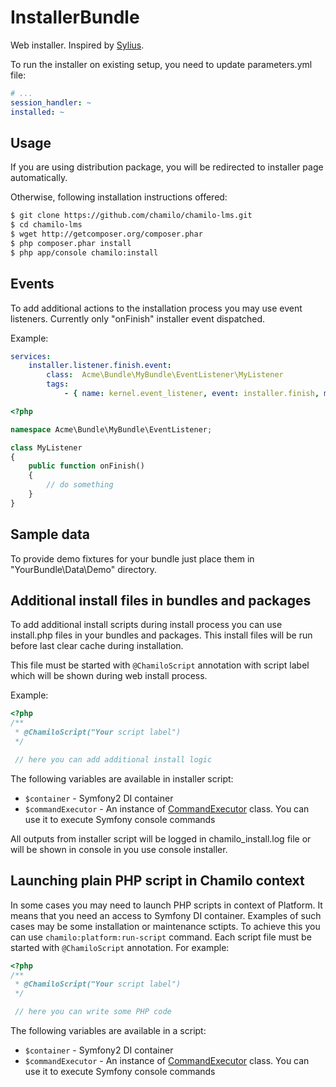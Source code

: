 InstallerBundle
==================

Web installer. Inspired by [Sylius](https://github.com/Sylius/SyliusInstallerBundle).

To run the installer on existing setup, you need to update parameters.yml file:
``` yaml
# ...
session_handler: ~
installed: ~
```

## Usage ##
If you are using distribution package, you will be redirected to installer page automatically.

Otherwise, following installation instructions offered:
``` bash
$ git clone https://github.com/chamilo/chamilo-lms.git
$ cd chamilo-lms
$ wget http://getcomposer.org/composer.phar
$ php composer.phar install
$ php app/console chamilo:install
```

## Events ##
To add additional actions to the installation process you may use event listeners.
Currently only "onFinish" installer event dispatched.

Example:

``` yaml
services:
    installer.listener.finish.event:
        class:  Acme\Bundle\MyBundle\EventListener\MyListener
        tags:
            - { name: kernel.event_listener, event: installer.finish, method: onFinish }
```

``` php
<?php

namespace Acme\Bundle\MyBundle\EventListener;

class MyListener
{
    public function onFinish()
    {
        // do something
    }
}

```

## Sample data ##
To provide demo fixtures for your bundle just place them in "YourBundle\Data\Demo" directory.

## Additional install files in bundles and packages ##

To add additional install scripts during install process you can use install.php files in your bundles and packages.
This install files will be run before last clear cache during installation.

This file must be started with `@ChamiloScript` annotation with script label which will be shown during web install process.

Example:
``` php
<?php
/**
 * @ChamiloScript("Your script label")
 */

 // here you can add additional install logic

```

The following variables are available in installer script:

 - `$container` - Symfony2 DI container
 - `$commandExecutor` - An instance of [CommandExecutor](./CommandExecutor.php) class. You can use it to execute Symfony console commands

All outputs from installer script will be logged in chamilo_install.log file or will be shown in console in you use console installer.

## Launching plain PHP script in Chamilo context ##
In some cases you may need to launch PHP scripts in context of Platform. It means that you need an access to Symfony DI container. Examples of such cases may be some installation or maintenance sctipts. To achieve this you can use `chamilo:platform:run-script` command.
Each script file must be started with `@ChamiloScript` annotation. For example:
``` php
<?php
/**
 * @ChamiloScript("Your script label")
 */

 // here you can write some PHP code

```

The following variables are available in a script:

 - `$container` - Symfony2 DI container
 - `$commandExecutor` - An instance of [CommandExecutor](./CommandExecutor.php) class. You can use it to execute Symfony console commands


